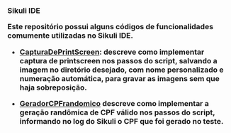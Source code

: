 <h3> Sikuli IDE

Este repositório possui alguns códigos de funcionalidades comumente utilizadas no Sikuli IDE.

- <a href="https://github.com/thiagomarquessp/capybaraforall"><b>CapturaDePrintScreen</b></a>: descreve como implementar captura de printscreen nos passos do script, salvando a imagem no diretório desejado, com nome personalizado e numeração automática, para gravar as imagens sem que haja sobreposição.

- <a href="https://github.com/thiagomarquessp/capybaraforall"><b>GeradorCPFrandomico</b></a> descreve como implementar a geração randômica de CPF válido nos passos do script, informando no log do Sikuli o CPF que foi gerado no teste.
